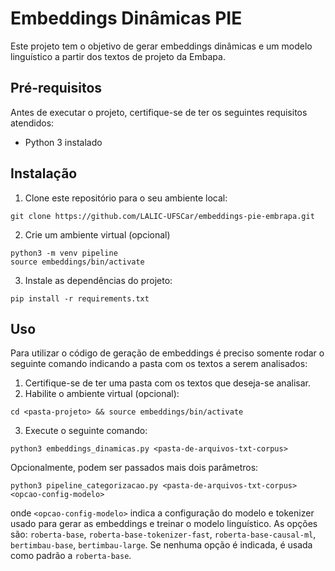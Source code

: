 # Embeddings Dinâmicas PIE
Este projeto tem o objetivo de gerar embeddings dinâmicas e um modelo linguístico a partir dos textos de projeto da Embapa.

## Pré-requisitos
Antes de executar o projeto, certifique-se de ter os seguintes requisitos atendidos:

- Python 3 instalado

## Instalação
1. Clone este repositório para o seu ambiente local:

``` shell
git clone https://github.com/LALIC-UFSCar/embeddings-pie-embrapa.git
```

2. Crie um ambiente virtual (opcional)

``` shell
python3 -m venv pipeline
source embeddings/bin/activate
```

3. Instale as dependências do projeto:

``` shell
pip install -r requirements.txt
```

## Uso
Para utilizar o código de geração de embeddings é preciso somente rodar o seguinte comando indicando a pasta com os textos a serem analisados:
1. Certifique-se de ter uma pasta com os textos que deseja-se analisar.
2. Habilite o ambiente virtual (opcional):

``` shell
cd <pasta-projeto> && source embeddings/bin/activate
```

3. Execute o seguinte comando:

``` shell
python3 embeddings_dinamicas.py <pasta-de-arquivos-txt-corpus>
```

Opcionalmente, podem ser passados mais dois parâmetros:

``` shell
python3 pipeline_categorizacao.py <pasta-de-arquivos-txt-corpus> <opcao-config-modelo>
```

onde `<opcao-config-modelo>` indica a configuração do modelo e tokenizer usado para gerar as embeddings e treinar o modelo linguístico.
As opções são: `roberta-base`, `roberta-base-tokenizer-fast`, `roberta-base-causal-ml`, `bertimbau-base`, `bertimbau-large`.
Se nenhuma opção é indicada, é usada como padrão a `roberta-base`.
